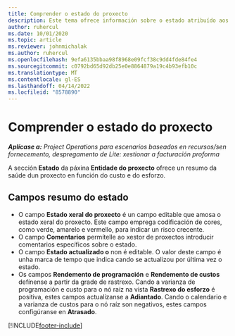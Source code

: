 ```yaml
---
title: Comprender o estado do proxecto
description: Este tema ofrece información sobre o estado atribuído aos proxectos en Dynamics 365 Project Operations.
author: ruhercul
ms.date: 10/01/2020
ms.topic: article
ms.reviewer: johnmichalak
ms.author: ruhercul
ms.openlocfilehash: 9efa6135bbaa98f8968e09fcf38c9dd4fde84fe4
ms.sourcegitcommit: c0792bd65d92db25e0e8864879a19c4b93efb10c
ms.translationtype: MT
ms.contentlocale: gl-ES
ms.lasthandoff: 04/14/2022
ms.locfileid: "8578890"
---
```

# <a name="understand-project-status"></a>Comprender o estado do proxecto

_**Aplícase a:** Project Operations para escenarios baseados en recursos/sen fornecemento, despregamento de Lite: xestionar a facturación proforma_


A sección **Estado** da páxina **Entidade do proxecto** ofrece un resumo da saúde dun proxecto en función do custo e do esforzo.


## <a name="status-summary-fields"></a>Campos resumo do estado

- O campo **Estado xeral do proxecto** é un campo editable que amosa o estado xeral do proxecto. Este campo emprega codificación de cores, como verde, amarelo e vermello, para indicar un risco crecente. 
- O campo **Comentarios** permítelle ao xestor de proxectos introducir comentarios específicos sobre o estado. 
- O campo **Estado actualizado o** non é editable. O valor deste campo é unha marca de tempo que indica cando se actualizou por última vez o estado.
- Os campos **Rendemento de programación** e **Rendemento de custos** defínense a partir da grade de rastrexo. Cando a varianza de programación e custo para o nó raíz na vista **Rastrexo do esforzo** é positiva, estes campos actualízanse a **Adiantado**. Cando o calendario e a varianza de custos para o nó raíz son negativos, estes campos configúranse en **Atrasado**.


[!INCLUDE[footer-include](../includes/footer-banner.md)]